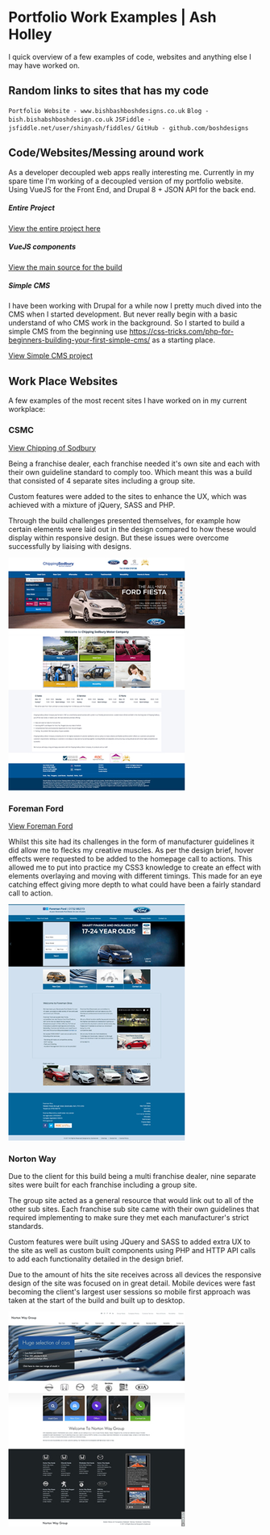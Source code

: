 # Portfolio Work Examples | Ash Holley
I quick overview of a few examples of code, websites and anything else I may have worked on.


## Random links to sites that has my code
`Portfolio Website - www.bishbashboshdesigns.co.uk`
`Blog - bish.bishabshboshdesign.co.uk`
`JSFiddle - jsfiddle.net/user/shinyash/fiddles/`
`GitHub - github.com/boshdesigns`


## Code/Websites/Messing around work
As a developer decoupled web apps really interesting me. Currently in my spare time I'm working of a decoupled version of my portfolio website.
Using VueJS for the Front End, and Drupal 8 + JSON API for the back end.

##### Entire Project
<a href="https://github.com/boshdesigns/vue-drupal8-app/tree/dev" target="_blank">View the entire project here</a>

##### VueJS components
<a href="https://github.com/boshdesigns/vue-drupal8-app/tree/dev/src" target="_blank">View the main source for the build</a>


##### Simple CMS
I have been working with Drupal for a while now I pretty much dived into the CMS when I started development. But never really begin with a basic understand of who CMS work in the background.
So I started to build a simple CMS from the beginning use https://css-tricks.com/php-for-beginners-building-your-first-simple-cms/ as a starting place.

<a href="https://github.com/boshdesigns/simple-cms" target="_blank">View Simple CMS project</a>


## Work Place Websites

A few examples of the most recent sites I have worked on in my current workplace:

### CSMC
<a href="www.csmc.co.uk" target="_blank">View Chipping of Sodbury</a>

Being a franchise dealer, each franchise needed it's own site and each with their own guideline standard to comply too. Which meant this was a build that consisted of 4 separate sites including a group site.

Custom features were added to the sites to enhance the UX, which was achieved with a mixture of jQuery, SASS and PHP.

Through the build challenges presented themselves, for example how certain elements were laid out in the design compared to how these would display within responsive design. But these issues were overcome successfully by liaising with designs.

![CSMC Site Image](/images/csmccouk-home.jpg)


### Foreman Ford
<a href="foremanford.co.uk" target="_blank">View Foreman Ford</a>

Whilst this site had its challenges in the form of manufacturer guidelines it did allow me to flecks my creative muscles. As per the design brief, hover effects were requested to be added to the homepage call to actions. This allowed me to put into practice my CSS3 knowledge to create an effect with elements overlaying and moving with different timings. This made for an eye catching effect giving more depth to what could have been a fairly standard call to action.


![Foreman Ford Site Image](/images/foremanford.jpg)


### Norton Way

Due to the client for this build being a multi franchise dealer, nine separate sites were built for each franchise including a group site.

The group site acted as a general resource that would link out to all of the other sub sites. Each franchise sub site came with their own guidelines that required implementing to make sure they met each manufacturer's strict standards.

Custom features were built using JQuery and SASS to added extra UX to the site as well as custom built components using PHP and HTTP API calls to add each functionality detailed in the design brief.

Due to the amount of hits the site receives across all devices the responsive design of the site was focused on in great detail. Mobile devices were fast becoming the client's largest user sessions so mobile first approach was taken at the start of the build and built up to desktop.

![Norton Way Site Image](/images/nortonwayScreenshot.jpg)
